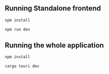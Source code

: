 ## Running Standalone frontend

```sh
npm install
```

```sh
npm run dev
```

## Running the whole application
```sh
npm install
```

```sh
cargo tauri dev
```
